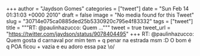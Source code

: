 
+++
author = "Jaydson Gomes"
categories = ["tweet"]
date = "Sun Feb 14 01:31:03 +0000 2010"
draft = false
image = "No media found for this Tweet"
slug = "30714e075ca0885ded25b5330920c795e4f83332"
tags = ["tweet"]
title = """RT: @paulinhazucco: Quem ..."""
tweet = true
tweet_url = "https://twitter.com/jaydson/status/9078404495"
+++
RT: @paulinhazucco: Quem gosta d carnaval por mim tem + q penar na estrada msm :D O bom é q POA ficou + vazia e eu adoro essa paz \o/

